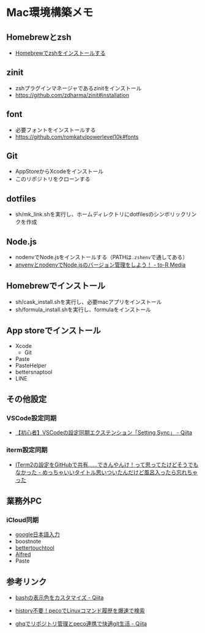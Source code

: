 # Mac環境構築メモ

## Homebrewとzsh

- [Homebrewでzshをインストールする](https://smashawk.com/post-2)

## zinit

- zshプラグインマネージャであるzinitをインストール
- https://github.com/zdharma/zinit#installation

## font

- 必要フォントをインストールする
- https://github.com/romkatv/powerlevel10k#fonts

## Git

- AppStoreからXcodeをインストール
- このリポジトリをクローンする

## dotfiles

- sh/mk_link.shを実行し、ホームディレクトリにdotfilesのシンボリックリンクを作成

## Node.js

- nodenvでNode.jsをインストールする（PATHは`.zshenv`で通してある）
- [anyenvとnodenvでNode.jsのバージョン管理をしよう！ - to-R Media](https://www.to-r.net/media/anyenv/)

## Homebrewでインストール

- sh/cask_install.shを実行し、必要macアプリをインストール
- sh/formula_install.shを実行し、formulaをインストール

## App storeでインストール

- Xcode
  - Git
- Paste
- PasteHelper
- bettersnaptool
- LINE

## その他設定

### VSCode設定同期

- [【初心者】VSCodeの設定同期エクステンション「Setting Sync」 - Qiita](https://qiita.com/tomokei5634/items/22128efe306ce9bc5682)

### iterm設定同期

- [ITerm2の設定をGitHubで共有……できんやんけ！って思ってたけどそうでもなかった - めっちゃいいタイトル思いついたんだけど風呂入ったら忘れちゃった](https://ry-2718.hatenablog.com/entry/2019/04/02/021006)

## 業務外PC

### iCloud同期

- [google日本語入力](https://ischool.co.jp/2019-01-23/)
- boostnote
- [bettertouchtool](https://tom106.com/bettertouchtool-sync)
- [Alfred](https://webrandum.net/alfred-syncing/)
- Paste

## 参考リンク

- [bashの表示色をカスタマイズ - Qiita](https://qiita.com/soramugi/items/a726bd64330e08daa9e5)

- [history不要！pecoでLinuxコマンド履歴を爆速で検索](https://suwaru.tokyo/history%E4%B8%8D%E8%A6%81%EF%BC%81peco%E3%81%A7linux%E3%82%B3%E3%83%9E%E3%83%B3%E3%83%89%E5%B1%A5%E6%AD%B4%E3%82%92%E7%88%86%E9%80%9F%E3%81%A7%E6%A4%9C%E7%B4%A2/)

- [ghqでリポジトリ管理とpeco連携で快適git生活 - Qiita](https://qiita.com/strsk/items/9151cef7e68f0746820d)
